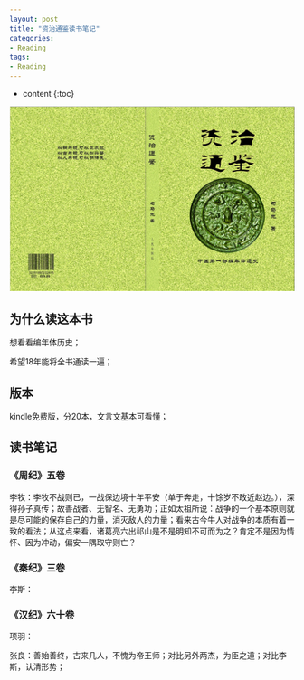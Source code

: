 ```yaml
---
layout: post
title: "资治通鉴读书笔记"
categories: 
- Reading
tags:
- Reading
---
```


* content
{:toc}

![zztj](/css/pics/2018-02-01-zztj.png)

## 为什么读这本书

想看看编年体历史；

希望18年能将全书通读一遍；

## 版本

kindle免费版，分20本，文言文基本可看懂；

## 读书笔记

### 《周纪》五卷

李牧：李牧不战则已，一战保边境十年平安（单于奔走，十馀岁不敢近赵边。），深得孙子真传；故善战者、无智名、无勇功；正如太祖所说：战争的一个基本原则就是尽可能的保存自己的力量，消灭敌人的力量；看来古今牛人对战争的本质有着一致的看法；从这点来看，诸葛亮六出祁山是不是明知不可而为之？肯定不是因为情怀、因为冲动，偏安一隅取守则亡？

### 《秦纪》三卷

李斯：

### 《汉纪》六十卷

项羽：

张良：善始善终，古来几人，不愧为帝王师；对比另外两杰，为臣之道；对比李斯，认清形势；
